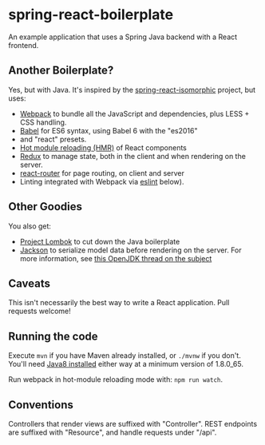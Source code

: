 # spring-react-boilerplate

An example application that uses a Spring Java backend with a React
frontend.

## Another Boilerplate?

Yes, but with Java. It's inspired by the
[spring-react-isomorphic](https://github.com/sdeleuze/spring-react-isomorphic)
project, but uses:

- [Webpack](https://github.com/webpack/webpack) to bundle all the
  JavaScript and dependencies, plus LESS + CSS handling.
- [Babel](https://babeljs.io/) for ES6 syntax, using Babel 6 with the "es2016"
- and "react" presets.
- [Hot module reloading
  (HMR)](https://github.com/gaearon/react-transform-hmr) of React components
- [Redux](https://github.com/rackt/redux) to manage state, both in the
  client and when rendering on the server.
- [react-router](https://github.com/rackt/react-router) for page routing,
  on client and server
- Linting integrated with Webpack via [eslint](https://github.com/MoOx/eslint-loader)
below).

## Other Goodies

You also get:

- [Project Lombok](https://projectlombok.org/) to cut down the Java
  boilerplate
- [Jackson](https://github.com/FasterXML/jackson) to serialize model data
  before rendering on the server. For more information, see
  [this OpenJDK thread on the subject](http://mail.openjdk.java.net/pipermail/nashorn-dev/2013-September/002006.html)

## Caveats

This isn't necessarily the best way to write a React application. Pull requests welcome!

## Running the code

Execute `mvn` if you have Maven already installed, or `./mvnw` if you don't. You'll need
[Java8 installed](http://www.oracle.com/technetwork/java/javase/downloads/jdk8-downloads-2133151.html) either way at
a minimum version of 1.8.0_65.

Run webpack in hot-module reloading mode with: `npm run watch`.

## Conventions

Controllers that render views are suffixed with "Controller". REST endpoints are suffixed with "Resource",
and handle requests under "/api".
